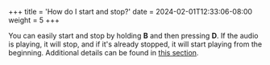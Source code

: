 +++
title = 'How do I start and stop?'
date = 2024-02-01T12:33:06-08:00
weight = 5
+++

You can easily start and stop by holding **B** and then pressing **D**. If the audio is playing, it will stop, and if it's already stopped, it will start playing from the beginning. Additional details can be found in [this section](#startstop).